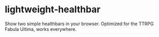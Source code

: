 # lightweight-healthbar
Show two simple healthbars in your browser. Optimized for the TTRPG Fabula Ultima, works everywhere.
